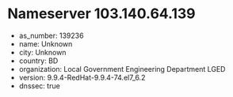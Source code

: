 # Nameserver 103.140.64.139

* as_number: 139236
* name: Unknown
* city: Unknown
* country: BD
* organization: Local Government Engineering Department LGED
* version: 9.9.4-RedHat-9.9.4-74.el7_6.2
* dnssec: true
